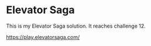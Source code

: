 # Elevator Saga
This is my Elevator Saga solution. It reaches challenge 12.

https://play.elevatorsaga.com/
